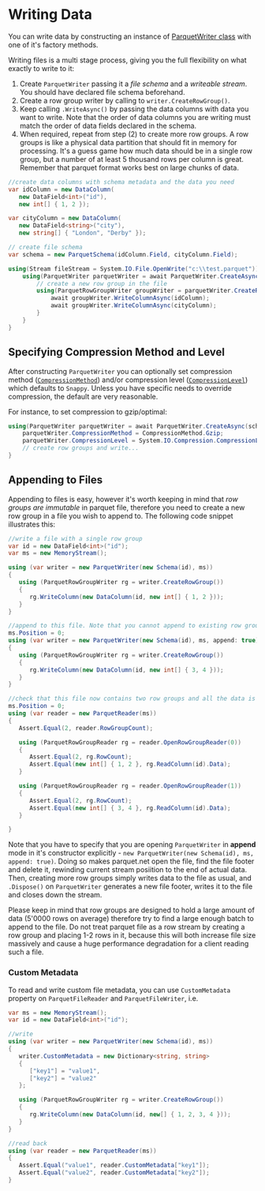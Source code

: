 # Writing Data

You can write data by constructing an instance of [ParquetWriter class](../src/Parquet/ParquetWriter.cs) with one of it's factory methods.

Writing files is a multi stage process, giving you the full flexibility on what exactly to write to it:

1. Create `ParquetWriter` passing it a *file schema* and a *writeable stream*. You should have declared file schema beforehand.
2. Create a row group writer by calling to `writer.CreateRowGroup()`.
3. Keep calling `.WriteAsync()` by passing the data columns with data you want to write. Note that the order of data columns you are writing must match the order of data fields declared in the schema.
4. When required, repeat from step (2) to create more row groups. A row groups is like a physical data partition that should fit in memory for processing. It's a guess game how much data should be in a single row group, but a number of at least 5 thousand rows per column is great. Remember that parquet format works best on large chunks of data.

```csharp
//create data columns with schema metadata and the data you need
var idColumn = new DataColumn(
   new DataField<int>("id"),
   new int[] { 1, 2 });

var cityColumn = new DataColumn(
   new DataField<string>("city"),
   new string[] { "London", "Derby" });

// create file schema
var schema = new ParquetSchema(idColumn.Field, cityColumn.Field);

using(Stream fileStream = System.IO.File.OpenWrite("c:\\test.parquet")) {
    using(ParquetWriter parquetWriter = await ParquetWriter.CreateAsync(schema, fileStream)) {
        // create a new row group in the file
        using(ParquetRowGroupWriter groupWriter = parquetWriter.CreateRowGroup()) {
            await groupWriter.WriteColumnAsync(idColumn);
            await groupWriter.WriteColumnAsync(cityColumn);
        }
    }
}
```

## Specifying Compression Method and Level

After constructing `ParquetWriter` you can optionally set compression method ([`CompressionMethod`](../src/Parquet/CompressionMethod.cs)) and/or compression level ([`CompressionLevel`](https://learn.microsoft.com/en-us/dotnet/api/system.io.compression.compressionlevel?view=net-7.0)) which defaults to `Snappy`.  Unless you have specific needs to override compression, the default are very reasonable.

For instance, to set compression to gzip/optimal:

```csharp
using(ParquetWriter parquetWriter = await ParquetWriter.CreateAsync(schema, fileStream)) {
    parquetWriter.CompressionMethod = CompressionMethod.Gzip;
    parquetWriter.CompressionLevel = System.IO.Compression.CompressionLevel.Optimal;
    // create row groups and write...
}
```


## Appending to Files

Appending to files is easy, however it's worth keeping in mind that *row groups are immutable* in parquet file, therefore you need to create a new row group in a file you wish to append to. The following code snippet illustrates this:

```csharp
//write a file with a single row group
var id = new DataField<int>("id");
var ms = new MemoryStream();

using (var writer = new ParquetWriter(new Schema(id), ms))
{
   using (ParquetRowGroupWriter rg = writer.CreateRowGroup())
   {
      rg.WriteColumn(new DataColumn(id, new int[] { 1, 2 }));
   }
}

//append to this file. Note that you cannot append to existing row group, therefore create a new one
ms.Position = 0;
using (var writer = new ParquetWriter(new Schema(id), ms, append: true))
{
   using (ParquetRowGroupWriter rg = writer.CreateRowGroup())
   {
      rg.WriteColumn(new DataColumn(id, new int[] { 3, 4 }));
   }
}

//check that this file now contains two row groups and all the data is valid
ms.Position = 0;
using (var reader = new ParquetReader(ms))
{
   Assert.Equal(2, reader.RowGroupCount);

   using (ParquetRowGroupReader rg = reader.OpenRowGroupReader(0))
   {
      Assert.Equal(2, rg.RowCount);
      Assert.Equal(new int[] { 1, 2 }, rg.ReadColumn(id).Data);
   }

   using (ParquetRowGroupReader rg = reader.OpenRowGroupReader(1))
   {
      Assert.Equal(2, rg.RowCount);
      Assert.Equal(new int[] { 3, 4 }, rg.ReadColumn(id).Data);
   }

}

```

Note that you have to specify that you are opening `ParquetWriter` in **append** mode in it's constructor explicitly - `new ParquetWriter(new Schema(id), ms, append: true)`. Doing so makes parquet.net open the file, find the file footer and delete it, rewinding current stream posiition to the end of actual data. Then, creating more row groups simply writes data to the file as usual, and `.Dispose()` on `ParquetWriter` generates a new file footer, writes it to the file and closes down the stream.

Please keep in mind that row groups are designed to hold a large amount of data (5'0000 rows on average) therefore try to find a large enough batch to append to the file. Do not treat parquet file as a row stream by creating a row group and placing 1-2 rows in it, because this will both increase file size massively and cause a huge performance degradation for a client reading such a file.

### Custom Metadata

To read and write custom file metadata, you can use `CustomMetadata` property on `ParquetFileReader` and `ParquetFileWriter`, i.e.

```csharp
var ms = new MemoryStream();
var id = new DataField<int>("id");

//write
using (var writer = new ParquetWriter(new Schema(id), ms))
{
   writer.CustomMetadata = new Dictionary<string, string>
   {
      ["key1"] = "value1",
      ["key2"] = "value2"
   };

   using (ParquetRowGroupWriter rg = writer.CreateRowGroup())
   {
      rg.WriteColumn(new DataColumn(id, new[] { 1, 2, 3, 4 }));
   }
}

//read back
using (var reader = new ParquetReader(ms))
{
   Assert.Equal("value1", reader.CustomMetadata["key1"]);
   Assert.Equal("value2", reader.CustomMetadata["key2"]);
}
```
